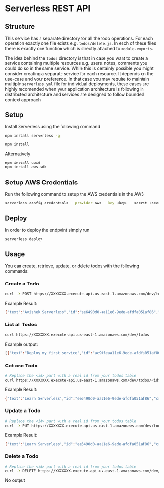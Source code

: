 # Serverless REST API
## Structure

This service has a separate directory for all the todo operations. For each operation exactly one file exists e.g. `todos/delete.js`. In each of these files there is exactly one function which is directly attached to `module.exports`.

The idea behind the `todos` directory is that in case you want to create a service containing multiple resources e.g. users, notes, comments you could do so in the same service. While this is certainly possible you might consider creating a separate service for each resource. It depends on the use-case and your preference. In that case you may require to maintain multiple `serverless.yml` file for individual deployments, these cases are highly recomended when your application architecture is following in distributed architecture and services are designed to follow bounded context approach.

## Setup

Install Serverless using the following command

```bash
npm install serverless -g
```

```bash
npm install
```

Alternatively

```bash
npm install uuid
npm install aws-sdk
```
## Setup AWS Credentials

Run the following command to setup the AWS credentials in the AWS

```bash
serverless config credentials --provider aws --key <key> --secret <secret>
```

## Deploy

In order to deploy the endpoint simply run

```bash
serverless deploy
```

## Usage

You can create, retrieve, update, or delete todos with the following commands:

### Create a Todo

```bash
curl -X POST https://XXXXXXX.execute-api.us-east-1.amazonaws.com/dev/todos --data '{ "text": "Learn Serverless" }'
```

Example Result:
```bash
{"text":"Avishek Serverless","id":"ee6490d0-aa11e6-9ede-afdfa051af86","createdAt":1587791986969,,"checked":false,"updatedAt":1587791986969}%
```

### List all Todos

```bash
curl https://XXXXXXX.execute-api.us-east-1.amazonaws.com/dev/todos
```

Example output:
```bash
[{"text":"Deploy my first service","id":"ac90feaa11e6-9ede-afdfa051af86","checked":true,"updatedAt":1587791986969},{"text":"Learn Serverless","id":"206793aa11e6-9ede-afdfa051af86","createdAt":1587791986969,"checked":false,"updatedAt":1587791986969}]%
```

### Get one Todo

```bash
# Replace the <id> part with a real id from your todos table
curl https://XXXXXXX.execute-api.us-east-1.amazonaws.com/dev/todos/<id>
```

Example Result:
```bash
{"text":"Learn Serverless","id":"ee6490d0-aa11e6-9ede-afdfa051af86","createdAt":1587791986969,"checked":false,"updatedAt":1587791986969}%
```

### Update a Todo

```bash
# Replace the <id> part with a real id from your todos table
curl -X PUT https://XXXXXXX.execute-api.us-east-1.amazonaws.com/dev/todos/<id> --data '{ "text": "Learn Serverless", "checked": true }'
```

Example Result:
```bash
{"text":"Learn Serverless","id":"ee6490d0-aa11e6-9ede-afdfa051af86","createdAt":1479138570824,"checked":true,"updatedAt":1479138570824}%
```

### Delete a Todo

```bash
# Replace the <id> part with a real id from your todos table
curl -X DELETE https://XXXXXXX.execute-api.us-east-1.amazonaws.com/dev/todos/<id>
```

No output

